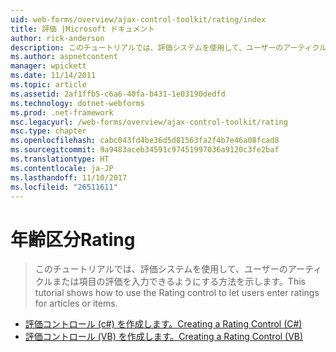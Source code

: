 ```yaml
---
uid: web-forms/overview/ajax-control-toolkit/rating/index
title: 評価 |Microsoft ドキュメント
author: rick-anderson
description: このチュートリアルでは、評価システムを使用して、ユーザーのアーティクルまたは項目の評価を入力できるようにする方法を示します。
ms.author: aspnetcontent
manager: wpickett
ms.date: 11/14/2011
ms.topic: article
ms.assetid: 2af1ffb5-c6a6-40fa-b431-1e03190dedfd
ms.technology: dotnet-webforms
ms.prod: .net-framework
msc.legacyurl: /web-forms/overview/ajax-control-toolkit/rating
msc.type: chapter
ms.openlocfilehash: cabc043fd4be36d5d81563fa2f4b7e46a08fcad8
ms.sourcegitcommit: 9a9483aceb34591c97451997036a9120c3fe2baf
ms.translationtype: HT
ms.contentlocale: ja-JP
ms.lasthandoff: 11/10/2017
ms.locfileid: "26511611"
---
```

<a name="rating"></a><span data-ttu-id="8a81d-103">年齢区分</span><span class="sxs-lookup"><span data-stu-id="8a81d-103">Rating</span></span>
====================
> <span data-ttu-id="8a81d-104">このチュートリアルでは、評価システムを使用して、ユーザーのアーティクルまたは項目の評価を入力できるようにする方法を示します。</span><span class="sxs-lookup"><span data-stu-id="8a81d-104">This tutorial shows how to use the Rating control to let users enter ratings for articles or items.</span></span>


- [<span data-ttu-id="8a81d-105">評価コントロール (c#) を作成します。</span><span class="sxs-lookup"><span data-stu-id="8a81d-105">Creating a Rating Control (C#)</span></span>](creating-a-rating-control-cs.md)
- [<span data-ttu-id="8a81d-106">評価コントロール (VB) を作成します。</span><span class="sxs-lookup"><span data-stu-id="8a81d-106">Creating a Rating Control (VB)</span></span>](creating-a-rating-control-vb.md)
